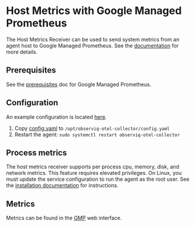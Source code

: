 # Host Metrics with Google Managed Prometheus

The Host Metrics Receiver can be used to send system metrics from an agent host to Google Managed Prometheus. See the [documentation](https://github.com/open-telemetry/opentelemetry-collector-contrib/tree/main/receiver/hostmetricsreceiver) for more details.

## Prerequisites

See the [prerequisites](../README.md) doc for Google Managed Prometheus.

## Configuration

An example configuration is located [here](./config.yaml).

1. Copy [config.yaml](./config.yaml) to `/opt/observiq-otel-collector/config.yaml`
2. Restart the agent: `sudo systemctl restart observiq-otel-collector`

## Process metrics

The host metrics receiver supports per process cpu, memory, disk, and network metrics. This feature requires elevated privileges. On Linux, you must update the service configuration to run the agent as the root user. See the [installation documentation](https://github.com/observiq/bindplane-otel-collector/blob/main/docs/installation-linux.md#configuring-the-agent) for instructions.

## Metrics

Metrics can be found in the [GMP](https://console.cloud.google.com/monitoring/prometheus) web interface.

